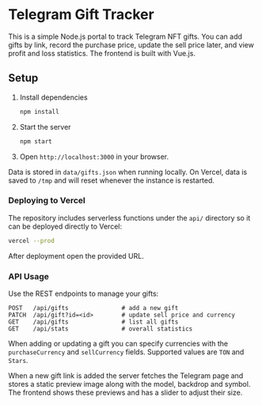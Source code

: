 # Telegram Gift Tracker

This is a simple Node.js portal to track Telegram NFT gifts. You can add gifts by link, record the purchase price, update the sell price later, and view profit and loss statistics. The frontend is built with Vue.js.

## Setup

1. Install dependencies
   ```bash
   npm install
   ```
2. Start the server
   ```bash
   npm start
   ```
3. Open `http://localhost:3000` in your browser.

Data is stored in `data/gifts.json` when running locally. On Vercel, data is saved to `/tmp` and will reset whenever the instance is restarted.

### Deploying to Vercel

The repository includes serverless functions under the `api/` directory so it can be deployed directly to Vercel:

```bash
vercel --prod
```

After deployment open the provided URL.

### API Usage

Use the REST endpoints to manage your gifts:

```
POST   /api/gifts               # add a new gift
PATCH  /api/gift?id=<id>        # update sell price and currency
GET    /api/gifts               # list all gifts
GET    /api/stats               # overall statistics
```

When adding or updating a gift you can specify currencies with the `purchaseCurrency` and `sellCurrency` fields. Supported values are `TON` and `Stars`.

When a new gift link is added the server fetches the Telegram page and stores a static preview image along with the model, backdrop and symbol. The frontend shows these previews and has a slider to adjust their size.
